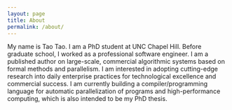 ```yaml
---
layout: page
title: About
permalink: /about/
---
```


<!-- This is the base Jekyll theme. You can find out more info about customizing your Jekyll theme, as well as basic Jekyll usage documentation at [jekyllrb.com](https://jekyllrb.com/)

You can find the source code for Minima at GitHub:
[jekyll][jekyll-organization] /
[minima](https://github.com/jekyll/minima)

You can find the source code for Jekyll at GitHub:
[jekyll][jekyll-organization] /
[jekyll](https://github.com/jekyll/jekyll)


[jekyll-organization]: https://github.com/jekyll -->

My name is Tao Tao. I am a PhD student at UNC Chapel Hill. Before graduate school, I worked as a professional software engineer. I am a published author on large-scale, commercial algorithmic systems based on formal methods and parallelism. I am interested in adopting cutting-edge research into daily enterprise practices for technological excellence and commercial success. I am currently building a compiler/programming language for automatic parallelization of programs and high-performance computing, which is also intended to be my PhD thesis.
